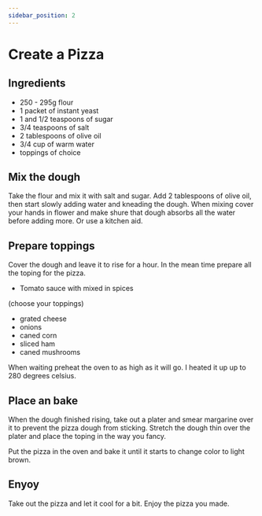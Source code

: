 ```yaml
---
sidebar_position: 2
---
```


# Create a Pizza

## Ingredients

- 250 - 295g flour
- 1 packet of instant yeast
- 1 and 1/2 teaspoons of sugar
- 3/4 teaspoons of salt
- 2 tablespoons of olive oil
- 3/4 cup of warm water
- toppings of choice

## Mix the dough

Take the flour and mix it with salt and sugar. Add 2 tablespoons of olive oil, then start slowly adding water and kneading the dough. When mixing cover your hands in flower and make shure that dough absorbs all the water before adding more. Or use a kitchen aid.

## Prepare toppings

Cover the dough and leave it to rise for a hour. In the mean time prepare all the toping for the pizza.

- Tomato sauce with mixed in spices

(choose your toppings)
- grated cheese
- onions
- caned corn
- sliced ham
- caned mushrooms

When waiting preheat the oven to as high as it will go. I heated it up up to 280 degrees celsius.

## Place an bake

When the dough finished rising, take out a plater and smear margarine over it to prevent the pizza dough from sticking. Stretch the dough thin over the plater and place the toping in the way you fancy.

Put the pizza in the oven and bake it until it starts to change color to light brown.

## Enyoy

Take out the pizza and let it cool for a bit. Enjoy the pizza you made.